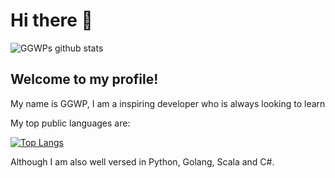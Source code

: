 # Hi there 👋
![GGWPs github stats](https://github-readme-stats.vercel.app/api?username=GGWPs&show_icons=true&theme=radical&count_private=true)

## Welcome to my profile!

My name is GGWP, I am a inspiring developer who is always looking to learn

My top public languages are:

[![Top Langs](https://github-readme-stats.vercel.app/api/top-langs/?username=GGWPs&count_private=true)](https://github.com/anuraghazra/github-readme-stats)

Although I am also well versed in Python, Golang, Scala and C#.



<!--
**GGWPs/GGWPs** is a ✨ _special_ ✨ repository because its `README.md` (this file) appears on your GitHub profile.

Here are some ideas to get you started:

- 🔭 I’m currently working on ...
- 🌱 I’m currently learning ...
- 👯 I’m looking to collaborate on ...
- 🤔 I’m looking for help with ...
- 💬 Ask me about ...
- 📫 How to reach me: ...
- 😄 Pronouns: ...
- ⚡ Fun fact: ...
-->
